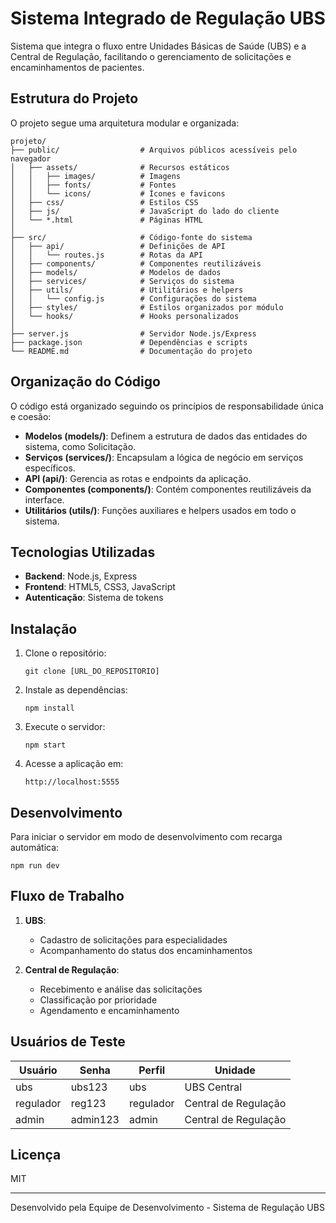 # Sistema Integrado de Regulação UBS

Sistema que integra o fluxo entre Unidades Básicas de Saúde (UBS) e a Central de Regulação, facilitando o gerenciamento de solicitações e encaminhamentos de pacientes.

## Estrutura do Projeto

O projeto segue uma arquitetura modular e organizada:

```
projeto/
├── public/                  # Arquivos públicos acessíveis pelo navegador
│   ├── assets/              # Recursos estáticos
│   │   ├── images/          # Imagens
│   │   ├── fonts/           # Fontes
│   │   └── icons/           # Ícones e favicons
│   ├── css/                 # Estilos CSS
│   ├── js/                  # JavaScript do lado do cliente
│   └── *.html               # Páginas HTML
│
├── src/                     # Código-fonte do sistema
│   ├── api/                 # Definições de API
│   │   └── routes.js        # Rotas da API
│   ├── components/          # Componentes reutilizáveis
│   ├── models/              # Modelos de dados
│   ├── services/            # Serviços do sistema
│   ├── utils/               # Utilitários e helpers
│   │   └── config.js        # Configurações do sistema
│   ├── styles/              # Estilos organizados por módulo
│   └── hooks/               # Hooks personalizados
│
├── server.js                # Servidor Node.js/Express
├── package.json             # Dependências e scripts
└── README.md                # Documentação do projeto
```

## Organização do Código

O código está organizado seguindo os princípios de responsabilidade única e coesão:

- **Modelos (models/)**: Definem a estrutura de dados das entidades do sistema, como Solicitação.
- **Serviços (services/)**: Encapsulam a lógica de negócio em serviços específicos.
- **API (api/)**: Gerencia as rotas e endpoints da aplicação.
- **Componentes (components/)**: Contém componentes reutilizáveis da interface.
- **Utilitários (utils/)**: Funções auxiliares e helpers usados em todo o sistema.

## Tecnologias Utilizadas

- **Backend**: Node.js, Express
- **Frontend**: HTML5, CSS3, JavaScript
- **Autenticação**: Sistema de tokens

## Instalação

1. Clone o repositório:
   ```
   git clone [URL_DO_REPOSITORIO]
   ```

2. Instale as dependências:
   ```
   npm install
   ```

3. Execute o servidor:
   ```
   npm start
   ```

4. Acesse a aplicação em:
   ```
   http://localhost:5555
   ```

## Desenvolvimento

Para iniciar o servidor em modo de desenvolvimento com recarga automática:

```
npm run dev
```

## Fluxo de Trabalho

1. **UBS**: 
   - Cadastro de solicitações para especialidades
   - Acompanhamento do status dos encaminhamentos

2. **Central de Regulação**:
   - Recebimento e análise das solicitações
   - Classificação por prioridade
   - Agendamento e encaminhamento

## Usuários de Teste

| Usuário    | Senha    | Perfil     | Unidade              |
|------------|----------|------------|----------------------|
| ubs        | ubs123   | ubs        | UBS Central          |
| regulador  | reg123   | regulador  | Central de Regulação |
| admin      | admin123 | admin      | Central de Regulação |

## Licença

MIT

---

Desenvolvido pela Equipe de Desenvolvimento - Sistema de Regulação UBS 